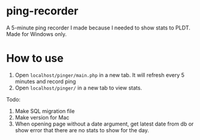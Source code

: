 # ping-recorder
A 5-minute ping recorder I made because I needed to show stats to PLDT. Made for Windows only.

# How to use
1. Open `localhost/pinger/main.php` in a new tab. It will refresh every 5 minutes and record ping
2. Open `localhost/pinger/` in a new tab to view stats.

Todo:
1. Make SQL migration file
2. Make version for Mac
3. When opening page without a date argument, get latest date from db or show error that there are no stats to show for the day.
